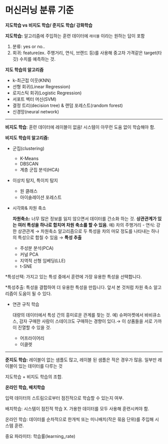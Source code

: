 # 머신러닝 분류 기준

**지도학습 vs 비지도 학습/ 준지도 학습/ 강화학습**

**지도학습:** 알고리즘에 주입하는 훈련 데이터에 `레이블` 이라는 원하는 답이 포함

1. 분류: yes or no..
2. 회귀: feature(ex. 주행거리, 연식, 브랜드 등)를 사용해 중고차 가격같은 target(타깃) 수치를 예측하는 것.

**지도 학습의 알고리즘**

- k-최근접 이웃(KNN)
- 선형 회귀(Linear Regression)
- 로지스틱 회귀(Logistic Regression)
- 서포트 벡터 머신(SVM)
- 결정 트리(decision tree) & 랜덤 포레스트(random forest)
- 신경망(neural network)

---

**비지도 학습**: 훈련 데이터에 레이블이 없음! 시스템이 아무런 도움 없이 학습해야 함.

**비지도 학습의 알고리즘:**

- 군집(clustering)
    - K-Means
    - DBSCAN
    - 계층 군집 분석(HCA)
- 이상치 탐지, 특이치 탐지
    - 원 클래스
    - 아이솔레이션 포레스트
- 시각화& 차원 축소
    
    **차원축소:** 너무 많은 정보를 잃지 않으면서 데이터를 간소화 하는 것. **상관관계가 있는 여러 특성을 하나로 합치며 차원 축소를 할 수 있음**. 예) 차의 주행거리 - 연식: 강한 상관관계 → 차원축소 알고리즘으로 두 특성을 차의 마모 정도를 나타내는 하나의 특성으로 합칠 수 있음 → **특성 추출** 
    
    - 주성분 분석(PCA)
    - 커널 PCA
    - 지역적 선형 임베딩(LLE)
    - t-SNE

*특성선택: 가지고 있는 특성 중에서 훈련에 가장 유용한 특성을 선택합니다.

*특성추출: 특성을 결합하여 더 유용한 특성을 만듭니다. 앞서 본 것처럼 차원 축소 알고리즘이 도움이 될 수 있다.

- 연관 규칙 학습
    
    대량의 데이터에서 특성 간의 흥미로운 관계를 찾는 것. 예) 슈퍼마켓에서 바비큐소스, 감자 구매한 사람이 스테이크도 구매하는 경향이 있다.→ 이 상품들을 서로 가까이 진열할 수 있을 것.
    
    - 어프라이어리
    - 이클렛
    

---

**준지도 학습:** 레이블이 없는 샘플도 많고, 레이블 된 샘플은 적은 경우가 많음. 일부만 레이블이 있는 데이터를 다루는 것

지도학습 + 비지도 학습의 조합.

**온라인 학습, 배치학습**

입력 데이터의 스트림으로부터 점진적으로 학습할 수 있는지 여부.

배치학습: 시스템이 점진적 학습 X. 가용한 데이터를 모두 사용해 훈련시켜야 함.

온라인 학습: 데이터를 순차적으로 한개씩 또는 미니배치(작은 묶음 단위)를 주입해 시스템 훈련. 

중요 파라미터: 학습률(learning_rate)
